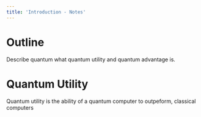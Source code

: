 ```yaml
---
title: 'Introduction - Notes'
---
```


# Outline
Describe quantum what quantum utility and quantum advantage is.


# Quantum Utility
Quantum utility is the ability of a quantum computer to outpeform, classical computers





